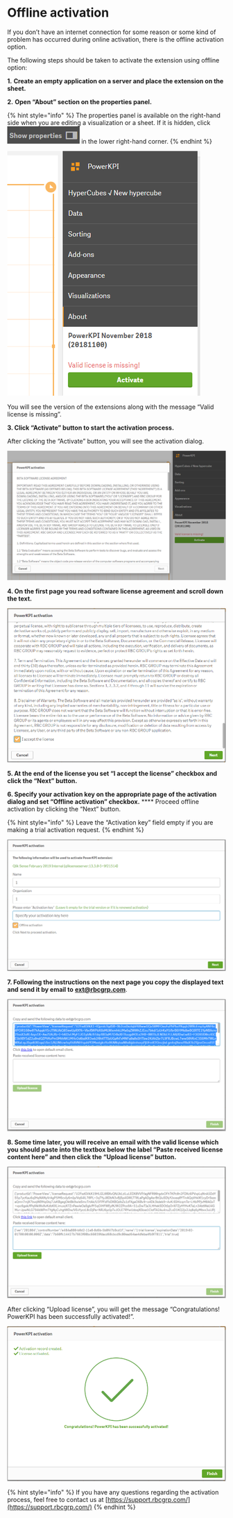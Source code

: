 # Offline activation

If you don’t have an internet connection for some reason or some kind of problem has occurred during online activation, there is the offline activation option.

The following steps should be taken to activate the extension using offline option:

**1.** **Create an empty application on a server and place the extension on the sheet.**

**2.** **Open “About” section on the properties panel.**

{% hint style="info" %}
The properties panel is available on the right-hand side when you are editing a visualization or a sheet. If it is hidden, click <img src="../.gitbook/assets/ShowProperties.png" alt="" data-size="original"> in the lower right-hand corner.
{% endhint %}

!["About" section of the properties panel in Qlik Sense ](../.gitbook/assets/OnlineActivation1.png)

You will see the version of the extensions along with the message “Valid license is missing”.

**3. Click “Activate” button to start the activation process.**

After clicking the “Activate” button, you will see the activation dialog.

![Activation dialog](../.gitbook/assets/OnlineActivation2.png)

**4. On the first page you read software license agreement and scroll down the text.**

![Accept the license](../.gitbook/assets/OnlineActivation3.png)

**5.&#x20;
At the end of the license you set “I accept the license” checkbox and click the “Next” button.**

**6. Specify your activation key on the appropriate page of the activation dialog and set “Offline activation” checkbox.** **** Proceed offline activation by clicking the “Next” button.

{% hint style="info" %}
Leave the “Activation key” field empty if you are making a trial activation request.&#x20;
{% endhint %}

![Enter your activation key or leave it empty for a trial version](../.gitbook/assets/OfflineActivation1.png)

**7. Following the instructions on the next page you copy the displayed text and send it by email to** [**ext@rbcgrp.com**](mailto:ext@rbcgrp.com).

![Copy and send a license request by email](../.gitbook/assets/OfflineActivation2.png)

**8. Some time later, you will receive an email with the valid license which you should paste into the textbox below the label “Paste received license content here” and then click the “Upload license” button.**

![Paste a license token and click "Upload license"](../.gitbook/assets/OfflineActivation3.png)

After clicking “Upload license”, you will get the message “Congratulations! PowerKPI has been successfully activated!”.

![](../.gitbook/assets/OnlineActivation5.png)

{% hint style="info" %}
If you have any questions regarding the activation process, feel free to contact us at [https://support.rbcgrp.com/](https://support.rbcgrp.com/)
{% endhint %}
